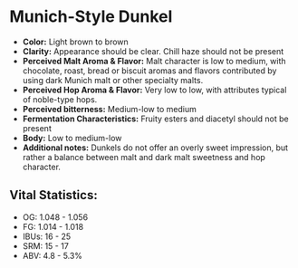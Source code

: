 # Munich-Style Dunkel

- **Color:** Light brown to brown
- **Clarity:** Appearance should be clear. Chill haze should not be present
- **Perceived Malt Aroma & Flavor:** Malt character is low to medium, with chocolate, roast, bread or biscuit aromas and flavors contributed by using dark Munich malt or other specialty malts.
- **Perceived Hop Aroma & Flavor:** Very low to low, with attributes typical of noble-type hops.
- **Perceived bitterness:** Medium-low to medium
- **Fermentation Characteristics:** Fruity esters and diacetyl should not be present
- **Body:** Low to medium-low
- **Additional notes:** Dunkels do not offer an overly sweet impression, but rather a balance between malt and dark malt sweetness and hop character.

## Vital Statistics:

- OG: 1.048 - 1.056
- FG: 1.014 - 1.018
- IBUs: 16 - 25
- SRM: 15 - 17
- ABV: 4.8 - 5.3%
